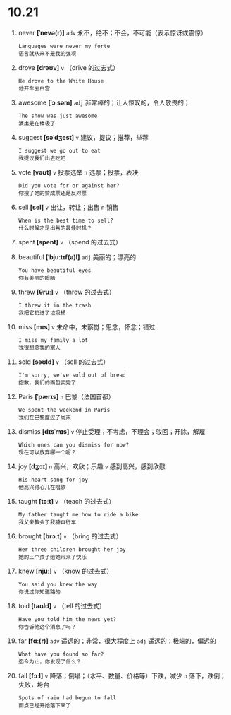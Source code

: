 # 10.21

1. never **[ˈnevə(r)]** `adv` 永不，绝不；不会，不可能（表示惊讶或震惊）

   ```
   Languages were never my forte
   语言就从来不是我的强项
   ```

2. drove **[drəʊv]** `v` （drive 的过去式）

   ```
   He drove to the White House
   他开车去白宫
   ```

3. awesome **[ˈɔːsəm]** `adj` 非常棒的；让人惊叹的，令人敬畏的；

   ```
   The show was just awesome
   演出是在棒极了
   ```

4. suggest **[səˈdʒest]** `v` 建议，提议；推荐，举荐

   ```
   I suggest we go out to eat
   我提议我们出去吃吧
   ```

5. vote **[vəʊt]** `v` 投票选举 `n` 选票；投票，表决

   ```
   Did you vote for or against her?
   你投了她的赞成票还是反对票
   ```

6. sell **[sel]** `v` 出让，转让；出售 `n` 销售

   ```
   When is the best time to sell?
   什么时候才是出售的最佳时机？
   ```

7. spent **[spent]** `v` （spend 的过去式）

8. beautiful **[ˈbjuːtɪf(ə)l]** `adj` 美丽的；漂亮的

   ```
   You have beautiful eyes
   你有美丽的眼睛
   ```

9. threw **[θruː]** `v` （throw 的过去式）

   ```
   I threw it in the trash
   我把它扔进了垃圾桶
   ```

10. miss **[mɪs]** `v` 未命中，未察觉；思念，怀念；错过

    ```
    I miss my family a lot
    我很想念我的家人
    ```

11. sold **[səʊld]** `v` （sell 的过去式）

    ```
    I'm sorry, we've sold out of bread
    抱歉，我们的面包卖完了
    ```

12. Paris **[ˈpærɪs]** `n` 巴黎（法国首都）

    ```
    We spent the weekend in Paris
    我们在巴黎度过了周末
    ```

13. dismiss **[dɪsˈmɪs]** `v` 停止受理；不考虑，不理会；驳回；开除，解雇

    ```
    Which ones can you dismiss for now?
    现在可以放弃哪一个呢？
    ```

14. joy **[dʒɔɪ]** `n` 高兴，欢欣；乐趣 `v` 感到高兴，感到欣慰

    ```
    His heart sang for joy
    他高兴得心儿在唱歌
    ```

15. taught **[tɔːt]** `v` （teach 的过去式）

    ```
    My father taught me how to ride a bike
    我父亲教会了我骑自行车
    ```

16. brought **[brɔːt]** `v` （bring 的过去式）

    ```
    Her three children brought her joy
    她的三个孩子给她带来了快乐
    ```

17. knew **[njuː]** `v` （know 的过去式）

    ```
    You said you knew the way
    你说过你知道路的
    ```

18. told **[təʊld]** `v` （tell 的过去式）

    ```
    Have you told him the news yet?
    你告诉他这个消息了吗？
    ```

19. far **[fɑː(r)]** `adv` 遥远的；非常，很大程度上 `adj` 遥远的；极端的，偏远的

    ```
    What have you found so far?
    迄今为止，你发现了什么？
    ```

20. fall **[fɔːl]** `v` 降落；倒塌；（水平、数量、价格等）下跌，减少 `n` 落下，跌倒；失败，垮台
    ```
    Spots of rain had begun to fall
    雨点已经开始落下来了
    ```
